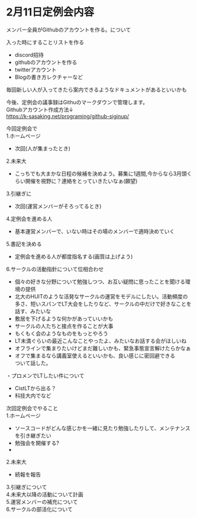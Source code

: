 # 2月11日定例会内容
 
メンバー全員がGithubのアカウントを作る。について  
  
入った時にすることリストを作る  
 - discord招待  
 - githubのアカウントを作る  
 - twitterアカウント  
 - Blogの書き方レクチャーなど
  
毎回新しい人が入ってきたら案内できるようなドキュメントがあるといいかも  
  
今後、定例会の議事録はGithuのマークダウンで管理します。  
Githubアカウント作成方法↓  
https://k-sasaking.net/programing/github-siginup/  
  
  
今回定例会で  
1.ホームページ
 - 次回(人が集まったとき)
 
2.未来大
 - こっちでも大まかな日程の候補を決めよう。募集に1週間,今からなら3月頭くらい開催を視野に？連絡をとっていきたいなぁ(願望)  
 
3.引継ぎに
 - 次回(運営メンバーがそろってるとき)  
 
4.定例会を進める人
 - 基本運営メンバーで、いない時はその場のメンバーで適時決めていく  
 
5.書記を決める
 - 定例会を進める人が都度指名する(画質は上げよう)  
 
6.サークルの活動指針について位相合わせ  
 - 個々の好きな分野について勉強しつつ、お互い疑問に思ったことを聞ける環境の提供  
 - 北大のHUITのような活発なサークルの運営をモデルにしたい。活動頻度の多さ、短いスパンでLT大会をしたりなど、サークルの中だけで好きなことを話す、みたいな  
 - 敷居を下げるような何かがあっていいかも  
 - サークルの人たちと接点を作ることが大事  
 - もくもく会のようなものをもっとやろう  
 - LT未満ぐらいの最近こんなことやったよ、みたいなお話する会がほしいね  
 - オフラインで集まりたいけどまだ難しいかも、緊急事態宣言解けたらかなぁ  
 - オフで集まるなら講義室使えるといいかも、良い感じに密回避できる  
ついて話した。  
  
・プロメンでLTしたい件について  
 - CistLTから出る？ 
 - 科技大内でなど  
  
次回定例会でやること  
1.ホームページ  
 - ソースコードがどんな感じかを一緒に見たり勉強したりして、メンテナンスを引き継ぎたい  
 - 勉強会を開催する?  
 - 
 
2.未来大
 - 続報を報告   
 
3.引継ぎについて  
4.未来大以降の活動について計画  
5.運営メンバーの補充について  
6.サークルの部活化について  

